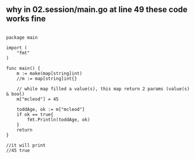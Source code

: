 ## why in 02.session/main.go at line 49 these code works fine

```

package main

import (
	"fmt"
)

func main() {
	m := make(map[string]int)
	//m := map[string]int{}

    // while map filled a value(s), this map return 2 params (value(s) & bool)
	m["mcleod"] = 45  

	toddAge, ok := m["mcleod"]
	if ok == true{
		fmt.Println(toddAge, ok)
	}
	return
}

//it will print
//45 true

```